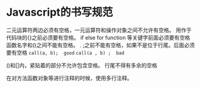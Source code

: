 # Javascript的书写规范

二元运算符两边必须有空格，一元运算符和操作对象之间不允许有空格。
用作于代码块的{}之前必须要有空格。
if else for function 等关键字前面必须要有空格
函数名字和()之间不能有空格。
. ;之前不能有空格，如果不是位于行尾。后面必须要有空格
`call(a, b);  good`
`call(a , b) ;  bad`

()和[]内，紧贴着的部分不允许包含空格。
行尾不得有多余的空格

在对方法函数对象等进行注释的时候，使用多行注释。